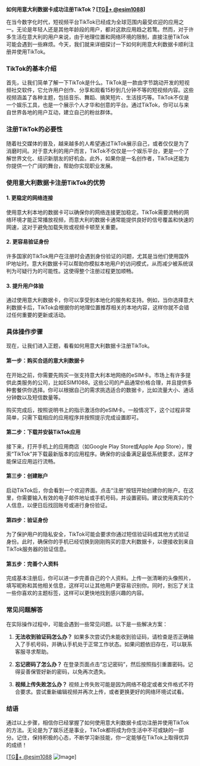 **如何用意大利数据卡成功注册TikTok？[[TG💪+ @esim1088](https://t.me/s/esim1088)]**

在当今数字化时代，短视频平台TikTok已经成为全球范围内最受欢迎的应用之一。无论是年轻人还是其他年龄段的用户，都对这款应用趋之若鹜。然而，对于许多生活在意大利的用户来说，由于地理位置和网络环境的限制，直接注册TikTok可能会遇到一些麻烦。今天，我们就来详细探讨一下如何利用意大利数据卡顺利注册并使用TikTok。

### TikTok的基本介绍

首先，让我们简单了解一下TikTok是什么。TikTok是一款由字节跳动开发的短视频社交软件，它允许用户创作、分享和观看15秒到几分钟不等的短视频内容。这些视频涵盖了各种主题，包括音乐、舞蹈、搞笑短片、生活技巧等。TikTok不仅是一个娱乐工具，也是一个展示个人才华和创意的平台。通过TikTok，你可以与来自世界各地的用户互动，建立自己的粉丝群体。

### 注册TikTok的必要性

随着社交媒体的普及，越来越多的人希望通过TikTok展示自己，或者仅仅是为了消磨时间。对于意大利的用户而言，TikTok不仅仅是一个娱乐平台，更是一个了解世界文化、结识新朋友的好机会。此外，如果你是一名创作者，TikTok还能为你提供一个广阔的舞台，帮助你实现职业发展。

### 使用意大利数据卡注册TikTok的优势

#### 1. 更稳定的网络连接

使用意大利本地的数据卡可以确保你的网络连接更加稳定。TikTok需要流畅的网络环境才能正常播放视频，而意大利的数据卡通常能提供良好的信号覆盖和快速的网速，这对于避免加载失败或视频卡顿至关重要。

#### 2. 更容易验证身份

许多国家的TikTok用户在注册时会遇到身份验证的问题，尤其是当他们使用国外IP地址时。意大利数据卡可以帮助你模拟本地用户的访问模式，从而减少被系统误判为可疑行为的可能性。这使得整个注册过程更加顺畅。

#### 3. 提升用户体验

通过使用意大利数据卡，你可以享受到本地化的服务和支持。例如，当你选择意大利数据卡后，TikTok会根据你的地理位置推荐相关的本地内容，这样你就不会错过任何重要的更新或活动。

### 具体操作步骤

现在，让我们进入正题，看看如何用意大利数据卡注册TikTok。

#### 第一步：购买合适的意大利数据卡

在开始之前，你需要先购买一张支持意大利本地网络的eSIM卡。市场上有许多提供此类服务的公司，比如ESIM1088。这些公司的产品通常价格合理，并且提供多种套餐供你选择。你可以根据自己的需求挑选适合的数据卡，比如流量大小、通话分钟数以及短信数量等。

购买完成后，按照说明书上的指示激活你的eSIM卡。一般情况下，这个过程非常简单，只需下载相应的应用程序并按照提示完成设置即可。

#### 第二步：下载并安装TikTok应用

接下来，打开手机上的应用商店（如Google Play Store或Apple App Store），搜索“TikTok”并下载最新版本的应用程序。确保你的设备满足最低系统要求，这样才能保证应用运行流畅。

#### 第三步：创建账户

启动TikTok后，你会看到一个欢迎界面。点击“注册”按钮开始创建你的账户。在这里，你需要输入有效的电子邮件地址或手机号码，并设置密码。建议使用真实的个人信息，以便日后找回账号或进行身份验证。

#### 第四步：验证身份

为了保护用户的隐私安全，TikTok可能会要求你通过短信验证码或其他方式验证身份。此时，确保你的手机已经切换到刚刚购买的意大利数据卡，以便接收到来自TikTok服务器的验证信息。

#### 第五步：完善个人资料

完成基本注册后，你可以进一步完善自己的个人资料。上传一张清晰的头像照片，填写昵称和其他相关信息，这样可以让其他用户更容易识别你。同时，别忘了关注一些你喜欢的主题标签，这样可以更快地找到感兴趣的内容。

### 常见问题解答

在实际操作过程中，可能会遇到一些常见问题。以下是一些解决方案：

1. **无法收到验证码怎么办？**
   如果多次尝试仍未能收到验证码，请检查是否正确输入了手机号码，并确认手机处于正常工作状态。如果问题依旧存在，可以联系客服寻求帮助。

2. **忘记密码了怎么办？**
   在登录页面点击“忘记密码”，然后按照指引重置密码。记得妥善保管好新的密码，以免再次遗失。

3. **视频上传失败怎么办？**
   视频上传失败可能是因为网络不稳定或者文件格式不符合要求。尝试重新编辑视频并再次上传，或者更换更好的网络环境试试看。

### 结语

通过以上步骤，相信你已经掌握了如何使用意大利数据卡成功注册并使用TikTok的方法。无论是为了娱乐还是事业，TikTok都将成为你生活中不可或缺的一部分。记住，保持积极的心态，不断学习新技能，你一定能够在TikTok上取得优异的成绩！

[[TG💪+ @esim1088](https://t.me/s/esim1088) ![Image](https://i.postimg.cc/4NQfJmqS/Snipaste-2025-05-13-00-14-12.png)]